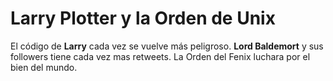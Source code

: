 
# Larry Plotter y la Orden de Unix

El código de **Larry** cada vez se vuelve más peligroso.
**Lord Baldemort** y sus followers tiene cada vez mas retweets.
La Orden del Fenix luchara por el bien del mundo.